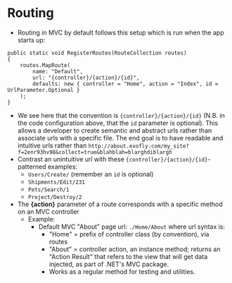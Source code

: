 # Routing
* Routing in MVC by default follows this setup which is run when the app starts up:
```
public static void RegisterRoutes(RouteCollection routes)
{
    routes.MapRoute(
        name: "Default",
        url: "{controller}/{action}/{id}",
        defaults: new { controller = "Home", action = "Index", id = UrlParameter.Optional }
    );
}
```
* We see here that the convention is `{controller}/{action}/{id}` (N.B. in the code configuration above, that the `id` parameter is optional). This allows a developer to create semantic and abstract urls rather than associate urls with a specific file. The end goal is to have readable and intuitive urls rather than `http://about.exofly.com/my_site?f=2enr93hv98&collect=true&blahblah=blarghdiblargh`
* Contrast an unintuitive url with these `{controller}/{action}/{id}`-patterned examples:
  * `Users/Create/`      (remember an `id` is optional)
  * `Shipments/Edit/231`
  * `Pets/Search/1`
  * `Project/Destroy/2`
* The **{action}** parameter of a route corresponds with a specific method on an MVC controller
  * Example:
    * Default MVC "About" page url:  `./Home/About` where url syntax is:
      *	"Home" = prefix of controller class (by convention), via routes
      *	"About" = controller action, an instance method; returns an "Action Result" that refers to the view that will get data injected, as part of .NET's MVC package.
      * Works as a regular method for testing and utilities.